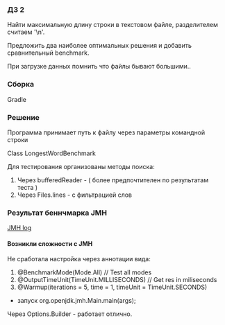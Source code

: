 ### ДЗ 2

Найти максимальную длину строки в текстовом файле, разделителем считаем '\n'.

Предложить два наиболее оптимальных решения и добавить сравнительный benchmark.

При загрузке данных помнить что файлы бывают большими..

### Сборка
Gradle  

### Решение
Программа принимает путь к файлу через параметры командной строки

Class LongestWordBenchmark

Для тестирования организованы методы поиска:
 1. Через bufferedReader - ( более предпочтителен по результатам теста )
 2. Через Files.lines - с фильтрацией слов

### Результат беннчмарка JMH
[JMH log](https://github.com/GaiverK/Enterprise/blob/master/SearchLongestWord/benchmarkResult.txt)

#### Возникли сложности с JMH
Не сработала настройка через аннотации вида:
1. @BenchmarkMode(Mode.All) // Test all modes
2. @OutputTimeUnit(TimeUnit.MILLISECONDS) // Get res in miliseconds
3. @Warmup(iterations = 5, time = 1, timeUnit = TimeUnit.SECONDS)
+ запуск org.openjdk.jmh.Main.main(args);

Через Options.Builder - работает отлично.

